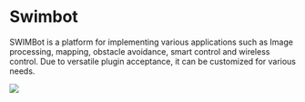 # Swimbot

SWIMBot is a platform for implementing various applications such as Image processing, mapping, obstacle avoidance, smart control and wireless control. Due to versatile plugin acceptance, it can be customized for various needs.

![](img/Video.gif)
